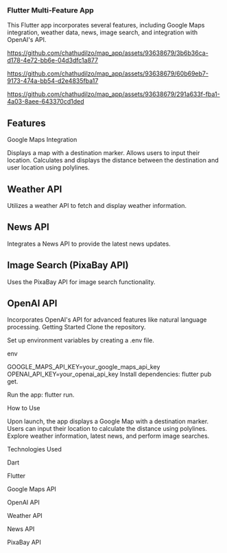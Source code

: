 ### Flutter Multi-Feature App
This Flutter app incorporates several features, including Google Maps integration, weather data, news, image search, and integration with OpenAI's API.



https://github.com/chathudilzo/map_app/assets/93638679/3b6b36ca-d178-4e72-bb6e-04d3dfc1a877



https://github.com/chathudilzo/map_app/assets/93638679/60b69eb7-9173-474a-bb54-d2e4835fba17



https://github.com/chathudilzo/map_app/assets/93638679/291a633f-fba1-4a03-8aee-643370cd1ded



## Features
Google Maps Integration

Displays a map with a destination marker.
Allows users to input their location.
Calculates and displays the distance between the destination and user location using polylines.

## Weather API

Utilizes a weather API to fetch and display weather information.
## News API

Integrates a News API to provide the latest news updates.
## Image Search (PixaBay API)

Uses the PixaBay API for image search functionality.
## OpenAI API

Incorporates OpenAI's API for advanced features like natural language processing.
Getting Started
Clone the repository.

Set up environment variables by creating a .env file.

env

GOOGLE_MAPS_API_KEY=your_google_maps_api_key
OPENAI_API_KEY=your_openai_api_key
Install dependencies: flutter pub get.

Run the app: flutter run.

How to Use

Upon launch, the app displays a Google Map with a destination marker.
Users can input their location to calculate the distance using polylines.
Explore weather information, latest news, and perform image searches.

Technologies Used

Dart

Flutter

Google Maps API

OpenAI API

Weather API

News API

PixaBay API
